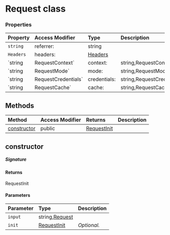 # Request class







### Properties

| Property	   | Access Modifier | Type	| Description|
|:-------------|:----|:-------|:-----------|
|`string`     | referrer: | string |  |
|`Headers`     | headers: | [Headers](Headers.md) |  |
|`string|RequestContext`     | context: | string,RequestContext |  |
|`string|RequestMode`     | mode: | string,RequestMode |  |
|`string|RequestCredentials`     | credentials: | string,RequestCredentials |  |
|`string|RequestCache`     | cache: | string,RequestCache |  |




## Methods

| Method	   | Access Modifier | Returns	| Description|
|:-------------|:----|:-------|:-----------|
|[constructor](#constructor~46377)     | public | [RequestInit](RequestInit.md) |  |




## constructor



##### Signature

#### Returns
RequestInit

#### Parameters


| Parameter	   | Type    | Description |
|:-------------|:---------------|:------------|
| `input`    | string,[Request](Request.md) |  |
| `init`    | [RequestInit](RequestInit.md) | _Optional._ |

